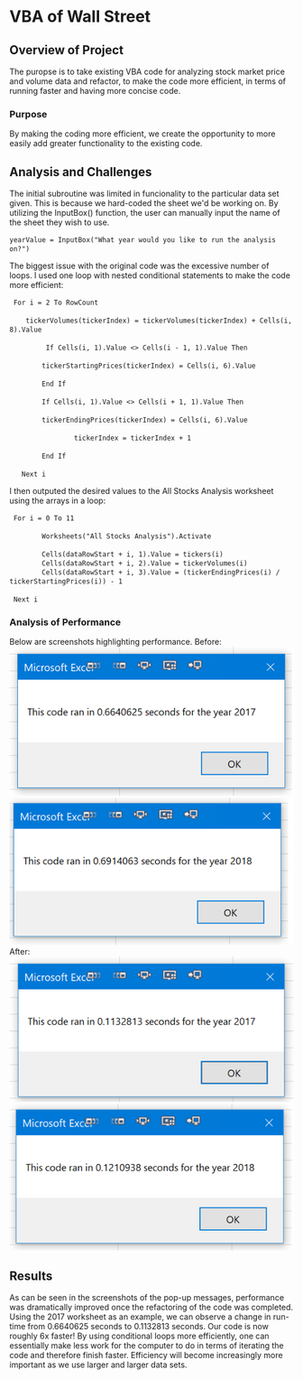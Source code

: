 # VBA of Wall Street

## Overview of Project
The puropse is to take existing VBA code for analyzing stock market price and volume data and refactor, to make the code more efficient, in terms of running faster and having more concise code.

### Purpose
By making the coding more efficient, we create the opportunity to more easily add greater functionality to the existing code.

## Analysis and Challenges
The initial subroutine was limited in funcionality to the particular data set given.  This is because we hard-coded the sheet we'd be working on.  By utilizing the InputBox() function, the user can manually input the name of the sheet they wish to use.
```
yearValue = InputBox("What year would you like to run the analysis on?")
```
The biggest issue with the original code was the excessive number of loops.  I used one loop with nested conditional statements to make the code more efficient:
```
 For i = 2 To RowCount
    
	tickerVolumes(tickerIndex) = tickerVolumes(tickerIndex) + Cells(i, 8).Value
        
       	 If Cells(i, 1).Value <> Cells(i - 1, 1).Value Then
            
		tickerStartingPrices(tickerIndex) = Cells(i, 6).Value
            
        End If
        
        If Cells(i, 1).Value <> Cells(i + 1, 1).Value Then
           
		tickerEndingPrices(tickerIndex) = Cells(i, 6).Value
            
            	tickerIndex = tickerIndex + 1
            
        End If
    
   Next i
```
I then outputed the desired values to the All Stocks Analysis worksheet using the arrays in a loop:
```
 For i = 0 To 11
        
    	Worksheets("All Stocks Analysis").Activate
        
     	Cells(dataRowStart + i, 1).Value = tickers(i)
    	Cells(dataRowStart + i, 2).Value = tickerVolumes(i)
     	Cells(dataRowStart + i, 3).Value = (tickerEndingPrices(i) / tickerStartingPrices(i)) - 1
        
 Next i
```

### Analysis of Performance
Below are screenshots highlighting performance.
Before:
![2017 Before Refactor](https://github.com/maddenc33/stock-analysis/blob/main/Resources/yearValueAnalysis%202017.png?raw=true)
![2018 Before Refactor](https://github.com/maddenc33/stock-analysis/blob/main/Resources/yearValueAnalysis%202018.png?raw=true)
After:
![2017 After Refactor](https://github.com/maddenc33/stock-analysis/blob/main/Resources/VBA_Challenge_2017.png?raw=true)
![2018 After Refactor](https://github.com/maddenc33/stock-analysis/blob/main/Resources/VBA_Challenge_2018.png?raw=true)

## Results
As can be seen in the screenshots of the pop-up messages, performance was dramatically improved once the refactoring of the code was completed.
Using the 2017 worksheet as an example, we can observe a change in run-time from 0.6640625 seconds to 0.1132813 seconds.  Our code is now roughly 6x faster!
By using conditional loops more efficiently, one can essentially make less work for the computer to do in terms of iterating the code and therefore finish faster.  Efficiency will become increasingly more important as we use larger and larger data sets.

